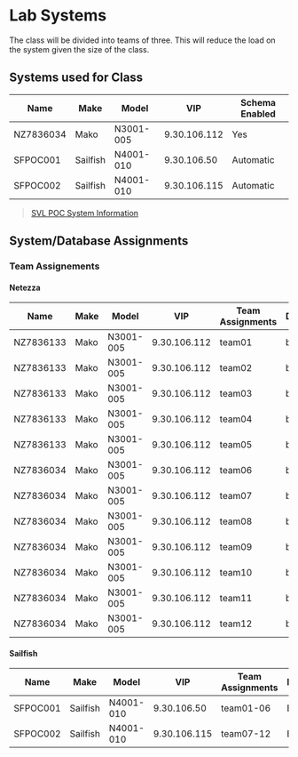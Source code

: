 # Lab Systems

The class will be divided into teams of three.  This will reduce the load on the system given the size of the class.

## Systems used for Class
  
  | Name   | Make  | Model  | VIP  | Schema Enabled |
  |---|---|---|---|---|
  | NZ7836034  | Mako  | N3001-005  | 9.30.106.112 | Yes |
  | SFPOC001  | Sailfish  | N4001-010  | 9.30.106.50 | Automatic |
  | SFPOC002  | Sailfish  | N4001-010  | 9.30.106.115 | Automatic |
      
  > [SVL POC System Information](https://w3-connections.ibm.com/wikis/home?lang=en-us#!/wiki/CPG%20Admin/page/Welcome%20to%20CPG%20Admin)

## System/Database Assignments

### Team Assignements

#### Netezza
  | Name   | Make  | Model  | VIP  | Team Assignments  | Database  |
  |---|---|---|---|---|---|
  | NZ7836133  | Mako  | N3001-005  | 9.30.106.112  | team01  | bdi01  |
  | NZ7836133  | Mako  | N3001-005  | 9.30.106.112  | team02  | bdi01  |
  | NZ7836133  | Mako  | N3001-005  | 9.30.106.112  | team03  | bdi03  |
  | NZ7836133  | Mako  | N3001-005  | 9.30.106.112  | team04  | bdi04  |
  | NZ7836133  | Mako  | N3001-005  | 9.30.106.112  | team05  | bdi05  |
  | NZ7836034  | Mako  | N3001-005  | 9.30.106.112 | team06  | bdi06  |
  | NZ7836034  | Mako  | N3001-005  | 9.30.106.112 | team07  | bdi07  |
  | NZ7836034  | Mako  | N3001-005  | 9.30.106.112 | team08  | bdi08  |
  | NZ7836034  | Mako  | N3001-005  | 9.30.106.112 | team09  | bdi09  |
  | NZ7836034  | Mako  | N3001-005  | 9.30.106.112 | team10  | bdi10  |
  | NZ7836034  | Mako  | N3001-005  | 9.30.106.112 | team11  | bdi11  |
  | NZ7836034  | Mako  | N3001-005  | 9.30.106.112 | team12  | bdi12  |

#### Sailfish
  | Name   | Make  | Model  | VIP  | Team Assignments  | Database  |
  |---|---|---|---|---|---|
  | SFPOC001  | Sailfish  | N4001-010  | 9.30.106.50  |  team01-06 | BLUDB  |
  | SFPOC002  | Sailfish  | N4001-010  | 9.30.106.115  |  team07-12 | BLUDB  |
